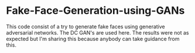 # Fake-Face-Generation-using-GANs
This code consist of a try to generate fake faces using generative adversarial networks. The DC GAN's are used here. The results were not as expected but I'm sharing this because anybody can take guidance from this. 
